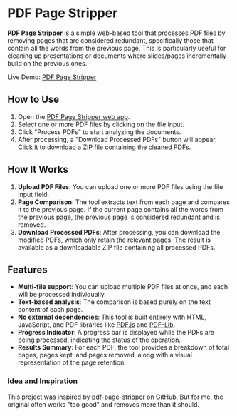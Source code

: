 # PDF Page Stripper

**PDF Page Stripper** is a simple web-based tool that processes PDF files by removing pages that are considered redundant, specifically those that contain all the words from the previous page. This is particularly useful for cleaning up presentations or documents where slides/pages incrementally build on the previous ones. 

Live Demo: [PDF Page Stripper](https://persie0.github.io/PDF-Page-Stripper/)

## How to Use

1. Open the [PDF Page Stripper web app](https://persie0.github.io/PDF-Page-Stripper/).
2. Select one or more PDF files by clicking on the file input.
3. Click "Process PDFs" to start analyzing the documents.
4. After processing, a "Download Processed PDFs" button will appear. Click it to download a ZIP file containing the cleaned PDFs.

## How It Works

1. **Upload PDF Files**: You can upload one or more PDF files using the file input field.
2. **Page Comparison**: The tool extracts text from each page and compares it to the previous page. If the current page contains all the words from the previous page, the previous page is considered redundant and is removed.
3. **Download Processed PDFs**: After processing, you can download the modified PDFs, which only retain the relevant pages. The result is available as a downloadable ZIP file containing all processed PDFs.

## Features

- **Multi-file support**: You can upload multiple PDF files at once, and each will be processed individually.
- **Text-based analysis**: The comparison is based purely on the text content of each page.
- **No external dependencies**: This tool is built entirely with HTML, JavaScript, and PDF libraries like [PDF.js](https://github.com/mozilla/pdf.js) and [PDF-Lib](https://pdf-lib.js.org/).
- **Progress Indicator**: A progress bar is displayed while the PDFs are being processed, indicating the status of the operation.
- **Results Summary**: For each PDF, the tool provides a breakdown of total pages, pages kept, and pages removed, along with a visual representation of the page retention.

### Idea and Inspiration

This project was inspired by [pdf-page-stripper](https://github.com/fsinf/pdf-page-stripper) on GitHub. But for me, the original often works "too good" and removes more than it should.

